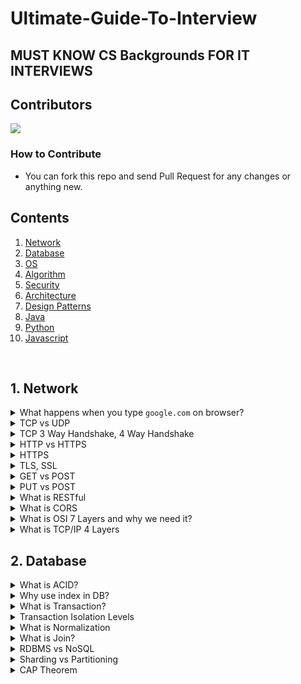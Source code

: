 # Ultimate-Guide-To-Interview

## MUST KNOW CS Backgrounds FOR IT INTERVIEWS


## Contributors 
<a href="https://github.com/seungholee-dev/Ultimate-Guide-To-Backend/graphs/contributors">
  <img src="https://contrib.rocks/image?repo=seungholee-dev/Ultimate-Guide-To-Backend" />
</a>

### How to Contribute
- You can fork this repo and send Pull Request for any changes or anything new.

## Contents
1. [Network](#network)
2. [Database](#database)
3. [OS](#os)
4. [Algorithm](#algorithm)
5. [Security](#security)
6. [Architecture](#architecture)
7. [Design Patterns](#designparretns)
8. [Java](#java)
9. [Python](#python)
10. [Javascript](#javascript)

<br>

## 1. Network

<details>
<summary>What happens when you type <code>google.com</code> on browser?</summary>
  
1. **Browser Cache Check**: The browser first checks its cache for a DNS record to find the corresponding IP address of google.com. If found, it moves to step 8, otherwise it proceeds to the next step.
2. **Operating System Cache Check**: If the IP address is not found in the browser cache, the browser makes a system call to the operating system to fetch the IP address. The OS checks its cache, and if not found, it queries the local DNS resolver configured in your network settings.
3. **Local DNS Resolver Check**: If the local DNS resolver has the IP in its cache, it returns it, otherwise, it performs a recursive query to find the IP.
4. **Root Nameserver Query**: The local DNS resolver queries a root nameserver (.). The root nameserver responds with a delegation, which points to the .com TLD (Top-Level Domain) nameserver.
5. **TLD Nameserver Query**: The local DNS resolver then asks the .com TLD nameserver for the address of the google.com nameserver. The TLD nameserver responds with the IP address of Google's nameserver.
6. **Google's Nameserver Query**: The local DNS resolver then asks Google's nameserver for the IP address of google.com. Google's nameserver returns the IP address of google.com to the local DNS resolver, which then sends it back to the browser.
7. **Browser Cache Update**: The browser caches the IP address for google.com so it can skip the DNS process for subsequent requests.
8. **HTTP Request**: The browser initiates a TCP connection with the server at the IP address it got from the DNS process. The browser sends an HTTP GET request to the server, asking for the web page associated with google.com.
9. **Server Response**: The server processes the request, generates an HTTP response and sends it back to the browser. The response contains the HTML content of the web page.
10. **Page Rendering**: The browser receives the response and begins rendering the HTML content into a web page. During this process, the browser may find references to other resources (like images, CSS, JavaScript files) needed for the page. For each of these, the browser makes additional HTTP requests.
11. **Finish Loading**: Once all the referenced resources are loaded and the page is fully rendered, the browser signals that the page is loaded.
</details>


<details>
<summary> TCP vs UDP </summary>
Both are Happening in Transport Layer in OSI 7 Model

1. **Connection vs Connectionless**: TCP is a connection-oriented protocol, which means it establishes a connection before data transmission takes place. It involves a three-way handshake between the sender and receiver to open the connection, and another three-way handshake to close it. UDP is a connectionless protocol, which means it does not establish a connection before transmitting data, it just sends the data directly.
2. **Reliability**: TCP is a reliable protocol. It ensures that all data packets reach the destination in the correct order. It does this by assigning a sequential number to each packet, checking these numbers at the receiving end, and asking for retransmission if a packet is missing or arrives out of order. UDP does not provide such guarantees. It sends the packets and doesn't check or care whether they arrive or not.
3. **Flow Control**: TCP has flow control, which adjusts the data transmission rate according to the network conditions, such as congestion or traffic load. UDP does not have flow control and just sends packets without adjusting to network conditions.
4. **Error Checking**: Both TCP and UDP use checksums to ensure that the data is not corrupted during transmission. However, only TCP provides error recovery by retransmitting lost or corrupted packets.
5. **Speed**: Because UDP lacks the features mentioned above, it is generally faster and requires fewer resources than TCP. It is often used for real-time applications like streaming video or audio where it's not critical that all data arrives and in order.
6. **Data Ordering**: TCP ensures data is sent and received in the order it was transmitted, while UDP does not maintain ordering.
7. **Use cases**: TCP is typically used in applications where reliability is important, such as web browsing (HTTP/HTTPS), email (SMTP), file transfer (FTP), and secure shell (SSH). UDP is used where speed or efficiency is more important than reliability, such as in streaming audio or video (like YouTube or VoIP calls), online multiplayer games, or DNS lookups.
</details>


<details>
<summary>TCP 3 Way Handshake, 4 Way Handshake</summary>
In TCP (Transmission Control Protocol), a three-way handshake and a four-way handshake are used to establish and terminate a connection, respectively.

Here's a quick overview of each:

**Three-Way Handshake (Connection Establishment):**

The three-way handshake is used to establish a connection between a client and a server. This process synchronizes both the sender and receiver before data transmission starts.

1. **SYN(Client → Server)**: The client sends a SYN (synchronize) packet to the server to initiate a connection. This packet includes an initial sequence number from the client.
2. **SYN-ACK(Server → Client)**: The server acknowledges the client's SYN packet by sending back a SYN-ACK (synchronize-acknowledge) packet. The acknowledgment number will be the client's sequence number plus one. The server also sends its own SYN message with its initial sequence number.
3. **ACK(Client → Server)**: Finally, the client acknowledges the server's SYN-ACK packet by sending an ACK (acknowledge) packet. The acknowledgment number will be the server's sequence number plus one. This completes the three-way handshake.

**Four-Way Handshake (Connection Termination):**

The four-way handshake is used to terminate a connection between a client and a server. The process ensures that both parties have finished transmitting all the data.

1. **FIN(Client → Server)**: The client sends a FIN (finish) packet to the server to indicate that it has finished sending data.
2. **ACK(Server → Client)**: The server acknowledges the client's FIN packet by sending back an ACK (acknowledge) packet.
3. **FIN(Server → Client)**: Then, **when the server has finished sending all its data**, it sends its own FIN packet to the client. 
4. **ACK(Client → Server)**: Finally, the client acknowledges the server's FIN packet by sending an ACK packet. The connection is now fully terminated.

Note: While it's common to think of the client initiating the close process, keep in mind that either the client or the server can initiate the closing of a connection.
</details>

<details>
<summary> HTTP vs HTTPS </summary>
  
**HTTP (HyperText Transfer Protocol)** is the foundation of any data exchange on the Web. It's a protocol used for transmitting hypertext over the Internet. HTTP is not secure, so the information can be intercepted by third parties to gather data being passed between the two systems.

**HTTPS (HyperText Transfer Protocol Secure)** is the secure version of HTTP. It's used for secure communication over a computer network, and is widely used on the Internet. In HTTPS, the communication protocol is encrypted using Transport Layer Security (TLS) or, formerly, Secure Sockets Layer (SSL).

Here's a summary of some key differences:

1. **Security**: HTTP is unsecured, meaning that data is not encrypted and can be intercepted by attackers. In contrast, HTTPS is secure and uses encryption algorithms to hide the data in transit and prevent it from being read by attackers.
2. **Port**: By default, HTTP uses port 80 for communication, while HTTPS uses port 443.
3. **URL Scheme**: HTTP URLs start with **`http://`** and HTTPS URLs start with **`https://`**.
4. **Certificates**: HTTPS requires a SSL/TLS certificate to establish a secure connection. HTTP does not require any certificates.
5. **Performance**: HTTPS is slightly slower than HTTP due to the time it takes to set up the secure connection and the added overhead of encryption/decryption. However, the difference is often negligible and is usually outweighed by the benefits of security.
6. **SEO Ranking**: Search engines, like Google, tend to rank HTTPS websites higher than HTTP ones.

Given the growing concerns about user privacy and data protection, using HTTPS is increasingly becoming the standard for most websites, especially for those dealing with sensitive data, like e-commerce websites and online banking.
</details>

<details>
<summary>HTTPS</summary>
HTTPS (Hypertext Transfer Protocol Secure) works similarly to HTTP in that it follows a request-response protocol for communication between a client and server. However, it includes a layer of security via SSL/TLS protocols that encrypts the data in transit. Here's a simplified view of how HTTPS works:

1. **Client Hello**: The client (e.g., a web browser) starts by initiating a handshake process. It sends a "Client Hello" message to the server with its SSL/TLS version, the cipher suites it has available, and a random string of bytes known as the "client random."
2. **Server Hello**: The server responds with a "Server Hello" message. This message will contain the SSL/TLS version, the chosen cipher suite from those offered by the client, a "server random" string of bytes, and the server's digital certificate. The certificate includes the server's public key and is signed by a trusted Certificate Authority (CA). If the server requires a client certificate for mutual authentication, it will request it in this phase.
3. **Certificate Validation**: The client verifies the server's certificate with the CA to make sure it's valid and trustworthy. If the certificate is invalid or not trusted, the client will show a warning or terminate the connection. If it's valid, the client proceeds to generate a pre-master secret.
4. **Pre-Master Secret**: The client encrypts the pre-master secret with the server's public key (obtained from the server's digital certificate) and sends it back to the server.
5. **Shared Secret Generation**: Both the server and the client generate the master secret and session keys based on the pre-master secret. They are used for encryption and decryption of information during the secure session.
6. **Client Ready**: The client sends a message to the server, encrypted with the session key, to indicate it's ready to start the encrypted session. The server will decrypt the message using the session key, and if successful, it sends back an acknowledgment also encrypted with the session key.
7. **Secure Communication**: Now that the handshake process is complete, all subsequent data transferred between the server and client will be encrypted with the agreed session key. This includes the HTTP requests and responses.
8. **Connection Closure**: At the end of the session, the client or the server can initiate a closure of the session, and new keys will be required for future sessions.

So, the main difference between HTTP and HTTPS is this handshake process, which securely encrypts the data in transit. It ensures that even if the data is intercepted, it cannot be read without the unique session keys.
</details>

<details>
<summary> TLS, SSL </summary>
SSL (Secure Sockets Layer) and TLS (Transport Layer Security) are cryptographic protocols designed to provide secure communication over a network. They are most commonly used to secure web traffic, but they can also secure other types of traffic.

SSL was developed by Netscape in the mid-1990s. TLS was introduced as a new version of SSL (SSL 3.1) by the Internet Engineering Task Force (IETF) in 1999, and has been updated several times since. The latest version as of my knowledge cutoff in September 2021 is TLS 1.3, which was published in August 2018.

Although TLS is the newer and more secure protocol, people often still use the term "SSL" in conversation and marketing, usually meaning the secure transport protocol in general, regardless of the actual version used.

Here's a brief overview of what these protocols do:

1. **Encryption**: SSL/TLS protocols encrypt the data being transmitted, which protects it from being read by anyone who might intercept the communication. This is crucial for sensitive data like passwords, credit card numbers, or any personally identifiable information.
2. **Authentication**: SSL/TLS uses certificates to authenticate the server in a connection (and optionally the client), ensuring that clients are communicating with the intended server, not a malicious one pretending to be legitimate.
3. **Integrity**: SSL/TLS provides a mechanism to check whether the data has been tampered with during transmission. This ensures the integrity of the data, meaning that it arrives the same way it was sent without any alterations.

The process of establishing a secure SSL/TLS connection involves a "handshake," which includes negotiating of security parameters, exchanging and verifying of certificates, and generating shared secret keys for encryption. Once the handshake is successfully completed, the communication between the client and server will be secure
</details>

<details>
<summary>GET vs POST </summary>
GET and POST are two different HTTP (Hypertext Transfer Protocol) methods (also known as verbs) that a client can use to request data from a server. The main differences between them are in how they carry the parameters and how they affect browser behavior.

**GET Method**

- The GET method is used to retrieve information from the server using a given URI (Uniform Resource Identifier).
- Parameters/data sent to the server is appended in the URL, usually as key-value pairs separated by ampersands. For example, **`http://example.com/page?param1=value1&param2=value2`**.
- Because data is sent in the URL, it's visible in the browser address bar, and can be bookmarked and logged in browser history. This makes it inappropriate for sending sensitive data, such as passwords.
- GET requests can be cached by the browser.
- There's a length restriction on the URL (which varies by browser), so the amount of data that can be sent using a GET request is limited.
- GET requests should only be used to request data, not to change the state of the server. They should be idempotent, meaning making the same request multiple times produces the same result.

**POST Method**

- The POST method is used to send data to the server to create/update a resource.
- The data sent to the server is stored in the body of the HTTP request, so it's not visible in the browser address bar, and can't be bookmarked or logged in browser history.
- POST requests can send much more data than GET requests, and there's no restriction on the data type.
- POST requests are not cached by the browser by default.
- POST requests may change the state of the server, and they are not required to be idempotent.

In general, if you're retrieving data or performing an action that doesn't alter the server's state, you would use a GET request. If you're sending data to the server to create or update a resource, you would use a POST request. However, there are other HTTP methods such as PUT, DELETE, PATCH, etc., that are used for more specific purposes in a RESTful API design.
</details>

<details>
<summary> PUT vs POST  </summary>
- POST is used to create a new resource, while PUT is used to update an existing one or create a new one at a specific location.
- POST does not have to be idempotent (meaning that making the same request multiple times may have different results), while PUT should be idempotent (making the same request multiple times has the same effect as making it once).
- With POST, the server decides the URI of the new resource, while with PUT, the client decides the URI.
</details>

<details>
<summary> What is RESTful </summary>
RESTful, or Representational State Transfer (REST), is an architectural style used in web services development. It is a set of constraints that provides a way of mapping HTTP verbs (GET, POST, PUT, DELETE, etc.) and CRUD actions (Create, Read, Update, Delete) that are performed on resources identified by URIs.

RESTful web services allow requesting systems to access and manipulate textual representations of web resources using a uniform and predefined set of stateless operations.

Key principles of REST include:

1. **Statelessness**: Each HTTP request happens in complete isolation. When the client makes an HTTP request, it includes all information necessary for the server to fulfill that request. The server will not store anything about the latest HTTP request the client made. It treats each request as if it was brand-new.
2. **Client-Server**: The client handles the user interface and user experience, and the server provides the data and makes it accessible to the client through a RESTful API. This separation of concerns supports the independent evolution of the client-side logic and server-side logic.
3. **Cacheability**: Because a stateless API can increase request overhead by handling large loads of incoming and outbound calls, a REST API should be designed to encourage the storage of cacheable data.
4. **Uniform Interface**: The method of communication between the client and the server must be uniform, meaning that the same protocol, such as HTTP, is used to interact with the resources in the REST architecture.
5. **Layered System**: A client cannot ordinarily tell whether it is connected directly to the end server or an intermediary along the way. Intermediary servers can improve system scalability by enabling load balancing and by providing shared caches.

RESTful services use HTTP methods to implement the concept of CRUD operations:

- GET is used to retrieve a resource;
- POST is used to create a new resource;
- PUT is used to update an existing resource;
- DELETE is used to delete a resource.

Each resource is identified by a specific URI (Uniform Resource Identifier), and that's why we say that RESTful services are "resource-based".

</details>

<details>
<summary> What is CORS </summary>

CORS stands for Cross-Origin Resource Sharing. It's a mechanism that allows many resources (e.g., fonts, JavaScript, etc.) on a web page to be requested from another domain outside the domain from which the first resource was served.

An example of where CORS is necessary: if a web application served from **`domain1.com`** tries to make a request for a resource on **`domain2.com`**, then the browser's same-origin policy would block the request, because it's trying to access a resource from a different domain. The same-origin policy is a security feature implemented in web browsers to prevent requests to different origins (domains, protocols, or ports) for security reasons.

CORS provides a secure way to allow one domain (the origin domain) to call APIs in a different domain. CORS works by adding specific HTTP headers that tell the browser that it's okay to allow a web application from one site to access the resources of a different site.

It is up to the server to specify the domains allowed to access its resources. The server can specify which methods (GET, POST, etc.) are allowed from which origin and can also specify other settings. If the server does not send the appropriate CORS headers back, the browser will block the request for security reasons.

It's important to note that CORS is a negotiated process. That means the web application asks the server if it's okay to perform certain actions, and then the server responds with the appropriate CORS headers to tell the application if it's allowed or not. This negotiation happens behind the scenes without any need for the user to be aware of it.

</details>


<details>
<summary> What is OSI 7 Layers and why we need it? </summary>
<br>

The OSI Model (Open Systems Interconnection Model) is a conceptual framework that standardizes the functions of a communication system or a network into seven distinct categories, known as layers. It was developed by the International Organization for Standardization (ISO) to understand and describe how different network protocols interact and work together to provide network services.

The seven layers of the OSI model are:

1. **Physical Layer**: The physical layer is all about the nitty-gritty details of physically transmitting data over networks. This can include specifics such as electrical voltages, signal timing, physical connectors, types of cables (like Cat 5e or optical), wireless radio frequencies, and more. Its job is to move individual bits of data from one node to another. It also defines how digital data is converted to electric signals or wireless signals and vice versa.
2. **Data Link Layer**: This layer is concerned with getting data across a specific link or channel, so it's here that we see the implementation of protocols like Ethernet for local area networks (LANs). The data link layer provides reliable transit of data across a physical network link by handling error detection and correction, and it also defines the protocol for device's MAC addresses which are used to identify machines on a network.
3. **Network Layer**: This layer is responsible for routing of packets across networks, and it's where IP (Internet Protocol) operates. The network layer manages the mapping between IP addresses and MAC addresses. It's responsible for packet forwarding, including routing through different nodes in the network. It also handles fragmentation and error detection.
4. **Transport Layer**: This layer is where end-to-end communication management takes place. It's responsible for delivery of the entire message from source to destination. The transport layer can handle issues like data integrity, error checking, and recovery. It also manages segmentation of data and reassembles segments into streams of data at the destination. TCP (Transmission Control Protocol) and UDP (User Datagram Protocol) are common transport layer protocols.
5. **Session Layer**: The session layer establishes, maintains, and breaks the bidirectional sessions between end-user application processes. It sets up sessions between applications, manages data exchange, and provides dialog control between devices. This includes initiating opening and closing of connections and managing the interactions between computers (duplex, half-duplex, or full-duplex).
6. **Presentation Layer**: This layer serves as the data translator for the network. It's used for translating between network and application data formats. It formats or transforms data to be sent across a network in a way that the application on the receiving end can understand. This layer is also involved in data encryption and decryption, compression, and decompression.
7. **Application Layer**: This is the layer closest to the end-user. It's where the actual application-specific communication functions occur, like file transfers, email, and web browsing. The application layer is what enables software programs to send and receive information over the network. Protocols in this layer would include HTTP, SMTP, FTP, DNS, and more.

The reason we need the OSI model is that it provides a standard for different systems and devices (even those from different manufacturers) to be able to communicate with each other. It provides a common language and framework, so that different types of software and hardware can interoperate effectively.

The model also allows for modular engineering, where different layers can be developed and updated independently. It promotes understanding and helps describe how network protocols work together to provide network services.

</details>

<details>
<summary> What is TCP/IP 4 Layers </summary>

The TCP/IP model (also known as the Internet Protocol Suite) is a more streamlined model compared to the OSI model. It describes the basic protocols that make the internet work. The model gets its name from two of its most important protocols: Transmission Control Protocol (TCP) and Internet Protocol (IP).

The TCP/IP model has four layers:

1. **Network Interface Layer**: This is similar to both the physical and the data link layers in the OSI model. It describes the physical methods and protocols for transmitting and receiving data on a network. This layer can involve protocols and technologies like Ethernet, Wi-Fi, or DSL.
2. **Internet Layer**: Corresponds to the network layer of the OSI model. It's responsible for addressing, packaging, and routing functions. The most significant protocol at this layer is the Internet Protocol (IP). It defines IP addresses, which enable the network to route packets of data to the right destination.
3. **Transport Layer**: Similar to its counterpart in the OSI model, the transport layer is responsible for ensuring data gets from its source to its destination in the correct sequence and without errors. It's here that you'll find TCP (which provides reliable, ordered delivery of data) and UDP (which provides lower overhead, but less reliable delivery).
4. **Application Layer**: This combines the functions of the session layer, presentation layer, and application layer in the OSI model. It represents the level at which applications access network services. This layer includes high-level protocols like HTTP, FTP, SMTP, and more.

The TCP/IP model is focused more on the practical aspects of building and implementing a network, while the OSI model is more conceptually exhaustive. Today, the TCP/IP model is more commonly used in practice but the OSI model is still taught widely for its thoroughness and conceptual understanding of network protocols.

</details>

## 2. Database

<details>
<summary> What is ACID? </summary>

  ACID is an acronym used in the context of databases, which stands for Atomicity, Consistency, Isolation, and Durability. These are a set of properties that guarantee reliable processing of database transactions.

  **Atomicity**: This property ensures that a transaction (a series of operations) is treated as a single unit, which either all succeed or all fail. There's no intermediate state where some operations succeed and others fail. If a failure occurs at some point, then the transaction will be rolled back so that it appears as though no changes have been made at all.

**Consistency**: This property ensures that a transaction brings the database from one valid state to another. The database has certain integrity constraints, and the consistency property ensures that any transaction will bring the database from one state that adheres to the constraints to another state that also adheres to the constraints.

**Isolation**: This property ensures that concurrent execution of transactions leaves the database in the same state that would have been obtained if the transactions were executed sequentially. That means, each transaction is executed in isolation from other transactions.

**Durability**: This property ensures that once a transaction has been committed, it will remain committed even in the case of a system failure (such as a power outage or crash). This is usually achieved by storing the transaction data in non-volatile memory.

These properties are crucial for systems where the reliability of transactions is important, such as in banking systems where it is critical that transactions (like money transfers) aren't partially completed or lost.
</details>

<details>
<summary> Why use index in DB? </summary>

  Indexing is a data structure technique used in a database to improve the speed of data retrieval operations. Essentially, an index in a database is similar to an index at the end of a book.

When you search for data in a database without an index, the system has to go through every row in the database table until it finds the results—a process known as a full table scan. This can be very slow if your database contains millions or billions of rows.

To speed this up, you can create an index on a column or a set of columns. The database management system then maintains this index and keeps it sorted. When you need to find data, it can then use the index to find the data quickly, without having to scan the whole table. It does this by using algorithms like binary search or B-trees, which are much faster than a full table scan for large datasets.

However, indexes also have some drawbacks. They take up disk space (since the index data needs to be stored), and they slow down write operations (like INSERT and UPDATE), because the database needs to update the index every time the data is changed. So it's a trade-off—you use indexes to speed up read operations at the cost of slower write operations and more disk space.

Indexes can be of different types like B-tree, Bitmap, Hash, etc., and the type of index to use depends on the specific use case and the database system.

As a database administrator or developer, part of your job is deciding which columns to index and what type of index to use, in order to strike the right balance between read speed, write speed, and disk space.
</details>

<details>
<summary> What is Transaction? </summary>

  A transaction in a database is a single logical unit of work that consists of one or more related tasks. It is used to ensure data integrity and consistency. Transactions group a set of tasks into a single execution unit. Each transaction is treated as a single, indivisible logical unit of work, in which all commands must succeed in order for the transaction to be considered successful.

A typical example of a transaction is a bank transfer from one account to another. The transaction consists of several individual operations:

Checking if the source account has enough funds.
Deducting the money from the source account.
Adding the money to the destination account.
If any of these operations fail, the whole transaction should be rolled back - i.e., the database should revert to the state before the transaction started.

The basic stages of a transaction include:

Begin Transaction: When a transaction begins.
Execution: Where the changes are made during the transaction.
Validation/Commit or Rollback: If the transaction is successful, it is committed, making all changes permanent. If it encounters any error, it is rolled back, reversing all changes made during the transaction.
Transactions in databases obey the ACID properties: Atomicity, Consistency, Isolation, and Durability, as I explained in the previous response.
</details>

<details>
<summary>Transaction Isolation Levels</summary>
  Transaction Isolation Levels are a part of ACID properties (Atomicity, Consistency, Isolation, and Durability) and control the degree to which one transaction must be isolated from other transactions. They essentially control how and when the changes made by one transaction are visible to others.

Isolation levels are important because they help manage concurrency control, and can help to prevent common database issues like dirty reads, nonrepeatable reads, and phantom reads.

There are typically four transaction isolation levels, as defined in the SQL standard:

Read Uncommitted: In this level, a transaction may read data that has been modified by another transaction but not yet committed - often referred to as a "dirty read". This level has the highest level of concurrency but also the highest level of risk, as changes that aren't even final yet can be read.

Read Committed: This level guarantees that any data read was committed at the moment it was read. Thus, it prevents dirty reads. However, it does not prevent nonrepeatable reads or phantom reads, because the same data can be read multiple times within the same transaction, and there is no guarantee that the data will be the same for each read if other transactions are modifying the data.

Repeatable Read: This level guarantees that any data read cannot change; if a row is read multiple times, it will always display the same data. However, it does not prevent phantom reads, which occur when a new row that matches the original search criteria is added by another transaction.

Serializable: This is the highest isolation level. It guarantees that transactions occur in a completely isolated fashion; i.e., as if they were executed serially, one after the other. This isolation level prevents dirty reads, nonrepeatable reads, and phantom reads.

Remember, higher isolation levels provide more data consistency but reduce the level of concurrent access and can affect the system's performance due to increased locking on the data. Therefore, choosing the right transaction isolation level depends on the specific needs of your system regarding consistency and performance.
</details>

<details>
<summary>What is Normalization</summary>
  Normalization is a database design technique used to minimize data redundancy and avoid data anomalies, like insert, update, or delete anomalies. The process involves dividing larger tables into smaller, less redundant tables and defining relationships between them using foreign keys. The main goal of normalization is to add, delete, and modify data without causing data inconsistencies.

There are several stages of normalization, each called a "normal form." Here are the most commonly used:

1. **First Normal Form (1NF)**: Each table cell should contain a single value, and each record needs to be unique.
2. **Second Normal Form (2NF)**: It includes the rules of 1NF and additionally, it mandates that all non-key attributes should be fully functionally dependent on the primary key. In simpler words, if a column is not about the key, remove it.
3. **Third Normal Form (3NF)**: It includes rules of 1NF and 2NF, and also requires that all non-key attributes must only depend on the primary key. So, there should be no transitive dependency for non-prime attributes.
4. **Boyce-Codd Normal Form (BCNF)**: This is a stricter version of 3NF. Every determinant must be a candidate key.
5. **Fourth Normal Form (4NF)**: It proposes that no database table instance should contain two or more, independent and multivalued data describing the relevant entity.

While normalization can reduce redundancy and inconsistencies, it's not always the best strategy for every situation. Sometimes, denormalization (adding intentional redundancy to data) can improve read performance. As with many areas of database design, the correct approach depends on the specific use case.
</details>

<details>
<summary>What is Join?</summary
In relational databases, a join operation combines rows from two or more tables based on a related column between them. This allows you to query data from multiple tables as if the data were in one table. Here are the basic types of joins:

1. **INNER JOIN**: The INNER JOIN keyword selects records that have matching values in both tables. This is the most common type of join. If there are records in the first table that do not have matches in the second table, those records are not included in the result set, and vice versa.
2. **LEFT JOIN (or LEFT OUTER JOIN)**: The LEFT JOIN keyword returns all records from the left table (table1), and the matched records from the right table (table2). The result is NULL from the right side, if there is no match.
3. **RIGHT JOIN (or RIGHT OUTER JOIN)**: The RIGHT JOIN keyword returns all records from the right table (table2), and the matched records from the left table (table1). The result is NULL from the left side, when there is no match.
4. **FULL JOIN (or FULL OUTER JOIN)**: The FULL JOIN keyword returns all records when there is a match in either left (table1) or right (table2) table records. Essentially, it's a combination of a RIGHT JOIN and a LEFT JOIN. If there's no match, the result is NULL on either side.
5. **CROSS JOIN**: The CROSS JOIN creates a result set that is the number of rows in the first table multiplied by the number of rows in the second table if no WHERE clause is used along with CROSS JOIN. This type of join returns what's known as the Cartesian Product of the two tables.
6. **SELF JOIN**: A self join is a regular join, but the table is joined with itself.

Each of these joins allows for complex queries across multiple tables, enabling more intricate data relationships and insights. Different types of joins are used based on the specific data requirements of the query.
</details>

<details>
<summary>RDBMS vs NoSQL</summary>
  RDBMS and NoSQL are two different types of database management systems that are used for storing and managing data, each with its own strengths and weaknesses.

RDBMS (Relational Database Management Systems)

Structure: RDBMSs use structured data. They store data in tables, and these tables are linked to each other using foreign keys, hence the term "relational". Examples include MySQL, PostgreSQL, Oracle Database, and Microsoft SQL Server.

Schema: They have a predefined schema that the data must adhere to. Before you can store data, you have to define tables, specify their data fields and types.

ACID Properties: RDBMSs strictly follow ACID properties (Atomicity, Consistency, Isolation, Durability), which is a key aspect for transactional systems.

Scaling: RDBMSs are typically scaled vertically by adding more power (CPU, RAM, SSD) to an existing machine.

Best Use Cases: They are best used when dealing with structured data, data integrity is a must, or complex transactions are involved.

NoSQL (Non-Relational Databases or Not Only SQL)

Structure: NoSQL databases are designed to store unstructured or semi-structured data. They come in several types including document databases, key-value stores, wide-column stores, and graph databases. Examples include MongoDB (Document database), Redis (Key-Value), Cassandra (Wide-Column), and Neo4j (Graph database).

Schema: NoSQL databases are usually schema-less. This means that you can store different types of data in the same database, and even in the same collection or table.

BASE Properties: NoSQL databases follow BASE properties (Basically Available, Soft state, Eventual consistency), which allows for flexibility and scalability.

Scaling: NoSQL databases can be scaled horizontally by adding more servers to the existing pool.

Best Use Cases: They are best used when dealing with large amounts of data that doesn't fit well into tables, rapid development (due to the flexibility of schema-less design), or when the data is geographically distributed.

In essence, whether to use an RDBMS or NoSQL depends on the specific needs of your application, including the data structure, consistency requirements, scalability needs, and the type and volume of data you're dealing with.
</details>

<details>
<summary>Sharding vs Partitioning</summary>
  Partitioning is a database technique where a table is split into smaller pieces called partitions. Each partition is a part of the same database, usually on the same server, and is based on certain criteria like a range of values or a specific hash function.

Sharding is a method used to distribute data across multiple databases, potentially across multiple servers or data centers. Each shard holds a subset of the data and functions as a separate database. This is typically used for very large datasets and high traffic loads to improve performance and scalability.
</details>

<details>
<summary>CAP Theorem</summary>
CAP theorem is a fundamental principle in distributed database systems that states it's impossible for a distributed data store to simultaneously provide more than two out of the following three guarantees:

Consistency: Every read from the database gets the latest (or a specified) data or an error. In other words, all nodes in a system see the same data at the same time.

Availability: Every request receives a non-error response, without guarantee that it contains the most recent write. In other words, the system is always operational and the data is available for access whenever needed.

Partition Tolerance: The system continues to operate despite arbitrary partitioning due to network failures. In other words, the system can sustain any amount of network failures without a system-wide failure.
</details>

